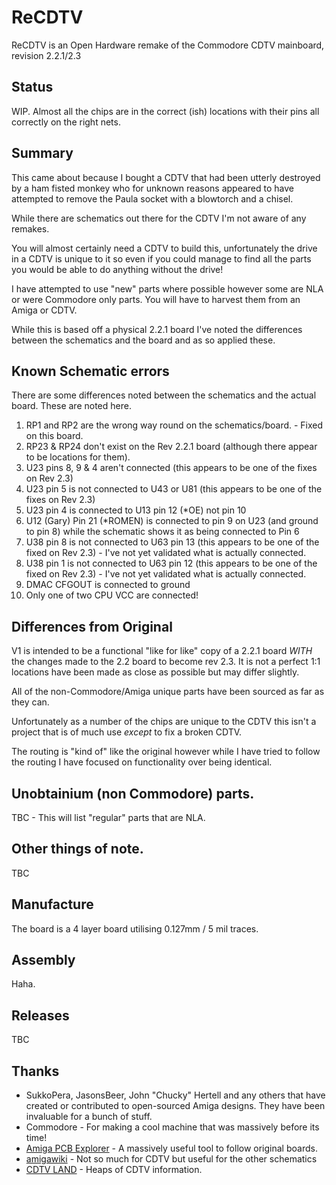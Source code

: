 # ReCDTV
ReCDTV is an Open Hardware remake of the Commodore CDTV mainboard, revision 2.2.1/2.3

## Status

WIP. Almost all the chips are in the correct (ish) locations with their pins all correctly on the right nets.

## Summary
This came about because I bought a CDTV that had been utterly destroyed by a ham fisted monkey who for unknown reasons appeared to have attempted to remove the Paula socket with a blowtorch and a chisel. 

While there are schematics out there for the CDTV I'm not aware of any remakes.

You will almost certainly need a CDTV to build this, unfortunately the drive in a CDTV is unique to it so even if you could manage to find all the parts you would be able to do anything without the drive!

I have attempted to use "new" parts where possible however some are NLA or were Commodore only parts. You will have to harvest them from an Amiga or CDTV.

While this is based off a physical 2.2.1 board I've noted the differences between the schematics and the board and as so applied these. 

## Known Schematic errors

There are some differences noted between the schematics and the actual board. These are noted here. 

1) RP1 and RP2 are the wrong way round on the schematics/board. - Fixed on this board. 
2) RP23 & RP24 don't exist on the Rev 2.2.1 board (although there appear to be locations for them).
3) U23 pins 8, 9 & 4 aren't connected (this appears to be one of the fixes on Rev 2.3)
4) U23 pin 5 is not connected to U43 or U81 (this appears to be one of the fixes on Rev 2.3)
5) U23 pin 4 is connected to U13 pin 12 (*OE) not pin 10
6) U12 (Gary) Pin 21 (*ROMEN) is connected to pin 9 on U23 (and ground to pin 8) while the schematic shows it as being connected to Pin 6
7) U38 pin 8 is not connected to U63 pin 13 (this appears to be one of the fixed on Rev 2.3) - I've not yet validated what is actually connected.
8) U38 pin 1 is not connected to U63 pin 12 (this appears to be one of the fixed on Rev 2.3) - I've not yet validated what is actually connected.
9) DMAC CFGOUT is connected to ground
10) Only one of two CPU VCC are connected! 

## Differences from Original

V1 is intended to be a functional "like for like" copy of a 2.2.1 board *WITH* the changes made to the 2.2 board to become rev 2.3. It is not a perfect 1:1 locations have been made as close as possible but may differ slightly. 

All of the non-Commodore/Amiga unique parts have been sourced as far as they can. 

Unfortunately as a number of the chips are unique to the CDTV this isn't a project that is of much use *except* to fix a broken CDTV. 

The routing is "kind of" like the original however while I have tried to follow the routing I have focused on functionality over being identical. 

## Unobtainium (non Commodore) parts.

TBC - This will list "regular" parts that are NLA. 

## Other things of note. 

TBC

## Manufacture

The board is a 4 layer board utilising 0.127mm / 5 mil traces. 

## Assembly

Haha. 

## Releases

TBC

## Thanks

- SukkoPera, JasonsBeer, John "Chucky" Hertell and any others that have created or contributed to open-sourced Amiga designs. They have been invaluable for a bunch of stuff.
- Commodore - For making a cool machine that was massively before its time!
- [Amiga PCB Explorer](http://amigapcb.org) - A massively useful tool to follow original boards.
- [amigawiki](https://www.amigawiki.org/doku.php?id=en:service:schematics) - Not so much for CDTV but useful for the other schematics
- [CDTV LAND](https://cdtvland.com/) - Heaps of CDTV information.
